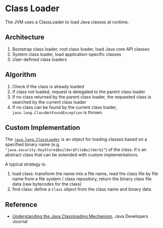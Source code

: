 # Class Loader

The JVM uses a ClassLoader to load Java classes at runtime.

## Architecture

1. Bootstrap class loader, root class loader, load Java core API classes
2. System class loader, load application-specific classes
3. User-defined class loaders

## Algorithm
1. Check if the class is already loaded
2. If class not loaded, request is delegated to the parent class loader
3. If no class returned by the parent class loader, the requested class is searched by the current class loader
4. If no class can be found by the current class loader, `java.lang.ClassNotFoundException` is thrown

## Custom Implementation

The [`java.lang.ClassLoader`](https://docs.oracle.com/javase/8/docs/api/java/lang/ClassLoader.html) is an object for loading classes based on a specified binary name (e.g. ` "java.security.KeyStore$Builder$FileBuilder$1"`) of the class. It's an abstract class that can be extended with custom implementations.

A typical strategy is:
1. load class: transform the name into a file name, read the class file by file name from a file system / class repository, return the binary class file data (raw bytecodes for the class)
2. find class: define a `Class` object from the class name and binary data

## Reference

* [Understanding the Java Classloading Mechanism](http://www2.sys-con.com/itsg/virtualcd/java/archives/0808/chaudhri/index.html), Java Developers Journal
